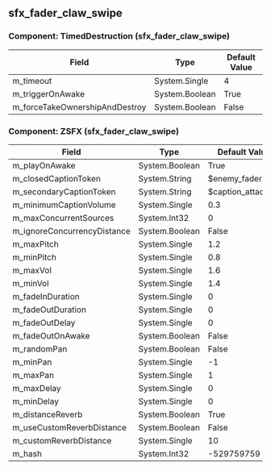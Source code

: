 ## sfx_fader_claw_swipe

### Component: TimedDestruction (sfx_fader_claw_swipe)

|Field|Type|Default Value|
|---|---|---|
|m_timeout|System.Single|4|
|m_triggerOnAwake|System.Boolean|True|
|m_forceTakeOwnershipAndDestroy|System.Boolean|False|

### Component: ZSFX (sfx_fader_claw_swipe)

|Field|Type|Default Value|
|---|---|---|
|m_playOnAwake|System.Boolean|True|
|m_closedCaptionToken|System.String|$enemy_fader|
|m_secondaryCaptionToken|System.String|$caption_attacking|
|m_minimumCaptionVolume|System.Single|0.3|
|m_maxConcurrentSources|System.Int32|0|
|m_ignoreConcurrencyDistance|System.Boolean|False|
|m_maxPitch|System.Single|1.2|
|m_minPitch|System.Single|0.8|
|m_maxVol|System.Single|1.6|
|m_minVol|System.Single|1.4|
|m_fadeInDuration|System.Single|0|
|m_fadeOutDuration|System.Single|0|
|m_fadeOutDelay|System.Single|0|
|m_fadeOutOnAwake|System.Boolean|False|
|m_randomPan|System.Boolean|False|
|m_minPan|System.Single|-1|
|m_maxPan|System.Single|1|
|m_maxDelay|System.Single|0|
|m_minDelay|System.Single|0|
|m_distanceReverb|System.Boolean|True|
|m_useCustomReverbDistance|System.Boolean|False|
|m_customReverbDistance|System.Single|10|
|m_hash|System.Int32|-529759759|

